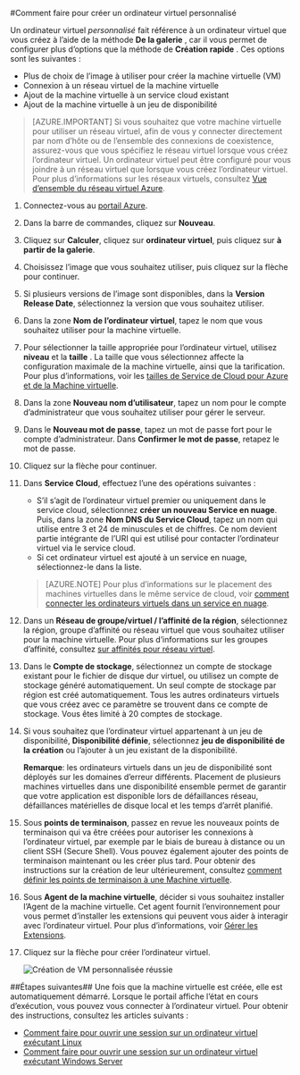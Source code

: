 #<a name="how-to-create-a-custom-virtual-machine"></a>Comment faire pour créer un ordinateur virtuel personnalisé

Un ordinateur virtuel *personnalisé* fait référence à un ordinateur virtuel que vous créez à l’aide de la méthode **De la galerie** , car il vous permet de configurer plus d’options que la méthode de **Création rapide** . Ces options sont les suivantes :

- Plus de choix de l’image à utiliser pour créer la machine virtuelle (VM)
- Connexion à un réseau virtuel de la machine virtuelle
- Ajout de la machine virtuelle à un service cloud existant
- Ajout de la machine virtuelle à un jeu de disponibilité

> [AZURE.IMPORTANT] Si vous souhaitez que votre machine virtuelle pour utiliser un réseau virtuel, afin de vous y connecter directement par nom d’hôte ou de l’ensemble des connexions de coexistence, assurez-vous que vous spécifiez le réseau virtuel lorsque vous créez l’ordinateur virtuel. Un ordinateur virtuel peut être configuré pour vous joindre à un réseau virtuel que lorsque vous créez l’ordinateur virtuel. Pour plus d’informations sur les réseaux virtuels, consultez [Vue d’ensemble du réseau virtuel Azure](http://go.microsoft.com/fwlink/p/?LinkID=294063).

1. Connectez-vous au [portail Azure](http://manage.windowsazure.com).

2. Dans la barre de commandes, cliquez sur **Nouveau**.

3. Cliquez sur **Calculer**, cliquez sur **ordinateur virtuel**, puis cliquez sur **à partir de la galerie**.

4. Choisissez l’image que vous souhaitez utiliser, puis cliquez sur la flèche pour continuer.

5. Si plusieurs versions de l’image sont disponibles, dans la **Version Release Date**, sélectionnez la version que vous souhaitez utiliser.

6. Dans la zone **Nom de l’ordinateur virtuel**, tapez le nom que vous souhaitez utiliser pour la machine virtuelle.

7. Pour sélectionner la taille appropriée pour l’ordinateur virtuel, utilisez **niveau** et la **taille** . La taille que vous sélectionnez affecte la configuration maximale de la machine virtuelle, ainsi que la tarification. Pour plus d’informations, voir les [tailles de Service de Cloud pour Azure et de la Machine virtuelle](http://go.microsoft.com/fwlink/p/?LinkID=389844).

8. Dans la zone **Nouveau nom d’utilisateur**, tapez un nom pour le compte d’administrateur que vous souhaitez utiliser pour gérer le serveur.

9. Dans le **Nouveau mot de passe**, tapez un mot de passe fort pour le compte d’administrateur. Dans **Confirmer le mot de passe**, retapez le mot de passe.

10. Cliquez sur la flèche pour continuer.

11. Dans **Service Cloud**, effectuez l’une des opérations suivantes :

    - S’il s’agit de l’ordinateur virtuel premier ou uniquement dans le service cloud, sélectionnez **créer un nouveau Service en nuage**. Puis, dans la zone **Nom DNS du Service Cloud**, tapez un nom qui utilise entre 3 et 24 de minuscules et de chiffres. Ce nom devient partie intégrante de l’URI qui est utilisé pour contacter l’ordinateur virtuel via le service cloud.
    - Si cet ordinateur virtuel est ajouté à un service en nuage, sélectionnez-le dans la liste.

    > [AZURE.NOTE] Pour plus d’informations sur le placement des machines virtuelles dans le même service de cloud, voir [comment connecter les ordinateurs virtuels dans un service en nuage](https://azure.microsoft.com/manage/windows/how-to-guides/connect-to-a-cloud-service/).

12. Dans un **Réseau de groupe/virtuel / l’affinité de la région**, sélectionnez la région, groupe d’affinité ou réseau virtuel que vous souhaitez utiliser pour la machine virtuelle. Pour plus d’informations sur les groupes d’affinité, consultez [sur affinités pour réseau virtuel](../virtual-network/virtual-networks-migrate-to-regional-vnet.md).

13. Dans le **Compte de stockage**, sélectionnez un compte de stockage existant pour le fichier de disque dur virtuel, ou utilisez un compte de stockage généré automatiquement. Un seul compte de stockage par région est créé automatiquement. Tous les autres ordinateurs virtuels que vous créez avec ce paramètre se trouvent dans ce compte de stockage. Vous êtes limité à 20 comptes de stockage.

14. Si vous souhaitez que l’ordinateur virtuel appartenant à un jeu de disponibilité, **Disponibilité définie**, sélectionnez **jeu de disponibilité de la création** ou l’ajouter à un jeu existant de la disponibilité.

    **Remarque**: les ordinateurs virtuels dans un jeu de disponibilité sont déployés sur les domaines d’erreur différents. Placement de plusieurs machines virtuelles dans une disponibilité ensemble permet de garantir que votre application est disponible lors de défaillances réseau, défaillances matérielles de disque local et les temps d’arrêt planifié.

15.  Sous **points de terminaison**, passez en revue les nouveaux points de terminaison qui va être créées pour autoriser les connexions à l’ordinateur virtuel, par exemple par le biais de bureau à distance ou un client SSH (Secure Shell). Vous pouvez également ajouter des points de terminaison maintenant ou les créer plus tard. Pour obtenir des instructions sur la création de leur ultérieurement, consultez [comment définir les points de terminaison à une Machine virtuelle](../articles/virtual-machines/virtual-machines-windows-classic-setup-endpoints.md).

16.  Sous **Agent de la machine virtuelle**, décider si vous souhaitez installer l’Agent de la machine virtuelle. Cet agent fournit l’environnement pour vous permet d’installer les extensions qui peuvent vous aider à interagir avec l’ordinateur virtuel. Pour plus d’informations, voir [Gérer les Extensions](http://go.microsoft.com/FWLink/p/?LinkID=390493).

17. Cliquez sur la flèche pour créer l’ordinateur virtuel.

    ![Création de VM personnalisée réussie](./media/howto-custom-create-vm/VMSuccessWindows.png)

##<a name="next-steps"></a>Étapes suivantes##
Une fois que la machine virtuelle est créée, elle est automatiquement démarré. Lorsque le portail affiche l’état en cours d’exécution, vous pouvez vous connecter à l’ordinateur virtuel. Pour obtenir des instructions, consultez les articles suivants :

- [Comment faire pour ouvrir une session sur un ordinateur virtuel exécutant Linux](../articles/virtual-machines/virtual-machines-linux-mac-create-ssh-keys.md)
- [Comment faire pour ouvrir une session sur un ordinateur virtuel exécutant Windows Server](../articles/virtual-machines/virtual-machines-windows-classic-connect-logon.md)

